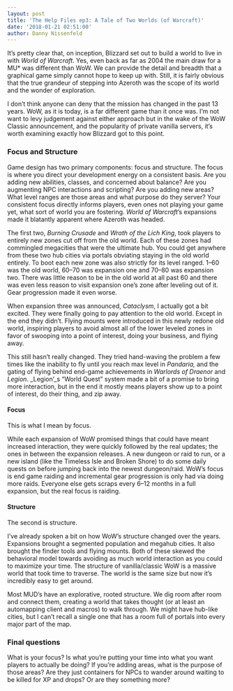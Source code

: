 ```yaml
---
layout: post
title: 'The Help Files ep3: A Tale of Two Worlds (of Warcraft)'
date: '2018-01-21 02:51:00'
author: Danny Nissenfeld
---
```


It’s pretty clear that, on inception, Blizzard set out to build a world to live in with _World of Warcraft_. Yes, even back as far as 2004 the main draw for a MU\* was different than WoW. We can provide the detail and breadth that a graphical game simply cannot hope to keep up with. Still, it is fairly obvious that the true grandeur of stepping into Azeroth was the scope of its world and the wonder of exploration.

I don’t think anyone can deny that the mission has changed in the past 13 years. WoW, as it is today, is a far different game than it once was. I’m not want to levy judgement against either approach but in the wake of the WoW Classic announcement, and the popularity of private vanilla servers, it’s worth examining exactly how Blizzard got to this point.

### Focus and Structure

Game design has two primary components: focus and structure. The focus is where you direct your development energy on a consistent basis. Are you adding new abilities, classes, and concerned about balance? Are you augmenting NPC interactions and scripting? Are you adding new areas? What level ranges are those areas and what purpose do they server? Your consistent focus directly informs players, even ones not playing your game yet, what sort of world you are fostering. _World of Warcraft_’s expansions made it blatantly apparent where Azeroth was headed.

The first two, _Burning Crusade_ and _Wrath of the Lich King_, took players to entirely new zones cut off from the old world. Each of these zones had commingled megacities that were the ultimate hub. You could get anywhere from these two hub cities via portals obviating staying in the old world entirely. To boot each new zone was also strictly for its level ranged. 1–60 was the old world, 60–70 was expansion one and 70–80 was expansion two. There was little reason to be in the old world at all past 60 and there was even less reason to visit expansion one’s zone after leveling out of it. Gear progression made it even worse.

When expansion three was announced, _Cataclysm_, I actually got a bit excited. They were finally going to pay attention to the old world. Except in the end they didn’t. Flying mounts were introduced in this newly redone old world, inspiring players to avoid almost all of the lower leveled zones in favor of swooping into a point of interest, doing your business, and flying away.

This still hasn’t really changed. They tried hand-waving the problem a few times like the inability to fly until you reach max level in _Pandaria,_ and the gating of flying behind end-game achievements in _Warlords of Draenor_ and _Legion_. _Legion’_s “World Quest” system made a bit of a promise to bring more interaction, but in the end it mostly means players show up to a point of interest, do their thing, and zip away.

#### Focus

This is what I mean by focus.

While each expansion of WoW promised things that could have meant increased interaction, they were quickly followed by the real updates; the ones in between the expansion releases. A new dungeon or raid to run, or a new island (like the Timeless Isle and Broken Shore) to do some daily quests on before jumping back into the newest dungeon/raid. WoW’s focus is end game raiding and incremental gear progression is only had via doing more raids. Everyone else gets scraps every 6–12 months in a full expansion, but the real focus is raiding.

#### Structure

The second is structure.

I’ve already spoken a bit on how WoW’s structure changed over the years. Expansions brought a segmented population and megahub cities. It also brought the finder tools and flying mounts. Both of these skewed the behavioral model towards avoiding as much world interaction as you could to maximize your time. The structure of vanilla/classic WoW is a massive world that took time to traverse. The world is the same size but now it’s incredibly easy to get around.

Most MUD’s have an explorative, rooted structure. We dig room after room and connect them, creating a world that takes thought (or at least an automapping client and macros) to walk through. We might have hub-like cities, but I can’t recall a single one that has a room full of portals into every major part of the map.

### Final questions

What is your focus? Is what you’re putting your time into what you want players to actually be doing? If you’re adding areas, what is the purpose of those areas? Are they just containers for NPCs to wander around waiting to be killed for XP and drops? Or are they something more?


